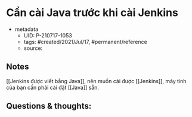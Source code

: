 # Cần cài Java trước khi cài Jenkins

- metadata
	- UID: P-210717-1053
	- tags: #created/2021/Jul/17, #permanent/reference
	- source: 

## Notes
[[Jenkins được viết bằng Java]], nên muốn cài được [[Jenkins]], máy tính của bạn cần phải cài đặt [[Java]] sẵn.

## Questions & thoughts:
